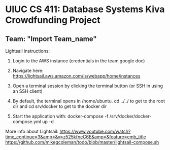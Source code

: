 # UIUC CS 411: Database Systems Kiva Crowdfunding Project
## Team: "Import Team_name"


Lightsail instructions:

1. Login to the AWS instance (credentials in the team google doc)

2. Navigate here:
https://lightsail.aws.amazon.com/ls/webapp/home/instances

3. Open a terminal session by clicking the terminal button (or SSH in using an SSH client)

4. By default, the terminal opens in /home/ubuntu.
cd ../../ to get to the root dir and cd srv/docker to get to the docker dir

5. Start the application with:
docker-compose -f /srv/docker/docker-compose.yml up -d


More info about Lightsail:
https://www.youtube.com/watch?time_continue=3&amp=&v=z525kfneC6E&amp=&feature=emb_title
https://github.com/mikegcoleman/todo/blob/master/lightsail-compose.sh
